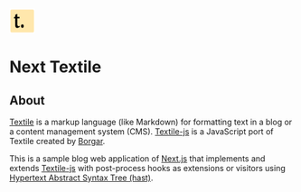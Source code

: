 <img src="public/logo/textile-mark.svg" width="45" height="45">
<h1>Next Textile</h1>

## About

[Textile][textile] is a markup language (like Markdown) for formatting text in a blog or a content management system (CMS). [Textile-js][textile-js] is a JavaScript port of Textile created by [Borgar][borgar].

This is a sample blog web application of  [Next.js][next-js] that implements and extends [Textile-js][textile-js] with post-process hooks as extensions or visitors using [Hypertext Abstract Syntax Tree (hast)][hast].






<!-- Definitions -->
[textile]: https://textile-lang.com/
[textile-js]: https://github.com/borgar/textile-js
[borgar]: https://github.com/borgar
[hast]: https://github.com/syntax-tree/hast
[next-js]: https://nextjs.org/